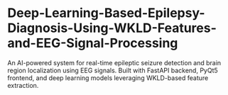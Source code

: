 # Deep-Learning-Based-Epilepsy-Diagnosis-Using-WKLD-Features-and-EEG-Signal-Processing
 An AI-powered system for real-time epileptic seizure detection and brain region localization using EEG signals. Built with FastAPI backend, PyQt5 frontend, and deep learning models leveraging WKLD-based feature extraction.
